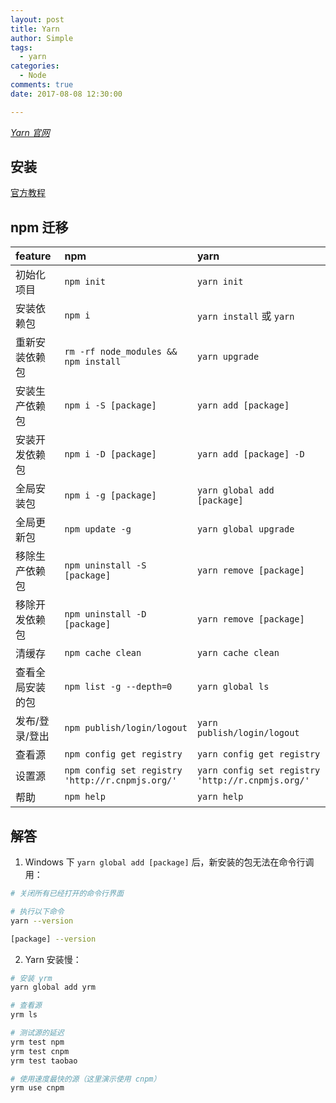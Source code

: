 ```yaml
---
layout: post
title: Yarn
author: Simple
tags:
  - yarn
categories:
  - Node
comments: true
date: 2017-08-08 12:30:00

---
```


*[Yarn 官网](https://yarnpkg.com/)*


## 安装

[官方教程](https://yarnpkg.com/zh-Hans/docs/install)


## npm 迁移

|feature|npm|yarn|
|:---|:---|:---|
|初始化项目|`npm init`|`yarn init`|
|安装依赖包|`npm i`|`yarn install` 或 `yarn`|
|重新安装依赖包|`rm -rf node_modules && npm install`|`yarn upgrade`|
|安装生产依赖包|`npm i -S [package]`|`yarn add [package]`|
|安装开发依赖包|`npm i -D [package]`|`yarn add [package] -D`|
|全局安装包|`npm i -g [package]`|`yarn global add [package]`|
|全局更新包|`npm update -g  `|`yarn global upgrade`|
|移除生产依赖包|`npm uninstall -S [package]`|`yarn remove [package]`|
|移除开发依赖包|`npm uninstall -D [package]`|`yarn remove [package]`|
|清缓存|`npm cache clean`|`yarn cache clean`|
|查看全局安装的包|`npm list -g --depth=0`|`yarn global ls`|
|发布/登录/登出|`npm publish/login/logout`|`yarn publish/login/logout`|
|查看源|`npm config get registry`|`yarn config get registry`|
|设置源|`npm config set registry 'http://r.cnpmjs.org/'`|`yarn config set registry 'http://r.cnpmjs.org/'`|
|帮助|`npm help`|`yarn help`|


## 解答

1. Windows 下 `yarn global add [package]` 后，新安装的包无法在命令行调用：
  ``` bash
# 关闭所有已经打开的命令行界面

# 执行以下命令
yarn --version

[package] --version
```
2. Yarn 安装慢：
  ``` bash
# 安装 yrm
yarn global add yrm

# 查看源
yrm ls

# 测试源的延迟
yrm test npm
yrm test cnpm
yrm test taobao

# 使用速度最快的源（这里演示使用 cnpm）
yrm use cnpm
```

